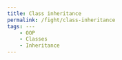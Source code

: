 ```yaml
---
title: Class inheritance
permalink: /fight/class-inheritance
tags: ---
    - OOP
    - Classes
    - Inheritance
---
```

